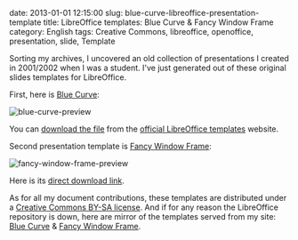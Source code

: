 date: 2013-01-01 12:15:00
slug: blue-curve-libreoffice-presentation-template
title: LibreOffice templates: Blue Curve & Fancy Window Frame
category: English
tags: Creative Commons, libreoffice, openoffice, presentation, slide, Template

Sorting my archives, I uncovered an old collection of presentations I created in 2001/2002 when I was a student. I've just generated out of these original slides templates for LibreOffice.

First, here is [Blue Curve](http://templates.libreoffice.org/template-center/blue-curve-1):

![blue-curve-preview](/static/uploads/2012/12/blue-curve-preview.jpg)

You can [download the file](http://templates.libreoffice.org/template-center/blue-curve-1/releases/1.0/blue-curve.otp) from the [official LibreOffice templates](http://templates.libreoffice.org/template-center) website.

Second presentation template is [Fancy Window Frame](http://templates.libreoffice.org/template-center/fancy-window-frame):

![fancy-window-frame-preview](/static/uploads/2012/12/fancy-window-frame-preview.jpg)

Here is its [direct download link](http://templates.libreoffice.org/template-center/fancy-window-frame/releases/1.0/fancy-window-frame.otp).

As for all my document contributions, these templates are distributed under a [Creative Commons BY-SA license](http://creativecommons.org/licenses/by-sa/3.0/). And if for any reason the LibreOffice repository is down, here are mirror of the templates served from my site: [Blue Curve](http://kevin.deldycke.com/static/documents/blue-curve.otp) & [Fancy Window Frame](http://kevin.deldycke.com/static/documents/fancy-window-frame.otp).

